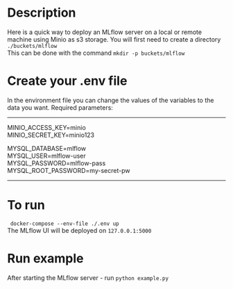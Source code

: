 # Description
Here is a quick way to deploy an MLflow server on a local or remote machine using Minio as s3 storage. You will first need to create a directory ```./buckets/mlflow```  
This can be done with the command ```mkdir -p buckets/mlflow```  

# Create your .env file
In the environment file you can change the values of the variables to the data you want. 
Required parameters:  
_____
MINIO_ACCESS_KEY=minio  
MINIO_SECRET_KEY=minio123  

MYSQL_DATABASE=mlflow  
MYSQL_USER=mlflow-user  
MYSQL_PASSWORD=mlflow-pass  
MYSQL_ROOT_PASSWORD=my-secret-pw  
____
# To run
``` docker-compose --env-file ./.env up```  
The MLflow UI will be deployed on ```127.0.0.1:5000```  
# Run example
After starting the MLflow server - run ```python example.py```

